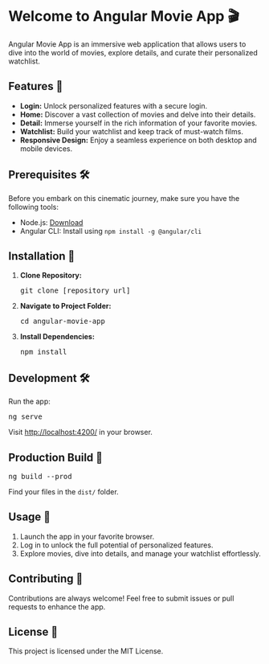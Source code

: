 <!DOCTYPE html>
<html lang="en">

<head>
  <meta charset="UTF-8">
  <meta name="viewport" content="width=device-width, initial-scale=1.0">
  
</head>

<body>

  <h1>Welcome to Angular Movie App 🎬</h1>

  <p>Angular Movie App is an immersive web application that allows users to dive into the world of movies, explore
    details, and curate their personalized watchlist.</p>

  <h2>Features 🚀</h2>

  <ul>
    <li><strong>Login:</strong> Unlock personalized features with a secure login.</li>
    <li><strong>Home:</strong> Discover a vast collection of movies and delve into their details.</li>
    <li><strong>Detail:</strong> Immerse yourself in the rich information of your favorite movies.</li>
    <li><strong>Watchlist:</strong> Build your watchlist and keep track of must-watch films.</li>
    <li><strong>Responsive Design:</strong> Enjoy a seamless experience on both desktop and mobile devices.</li>
  </ul>

  <h2>Prerequisites 🛠️</h2>

  <p>Before you embark on this cinematic journey, make sure you have the following tools:</p>

  <ul>
    <li>Node.js: <a href="https://nodejs.org/" target="_blank">Download</a></li>
    <li>Angular CLI: Install using <code>npm install -g @angular/cli</code></li>
  </ul>

  <h2>Installation 🚚</h2>

  <ol>
    <li><strong>Clone Repository:</strong>
      <pre>git clone [repository_url]</pre>
    </li>
    <li><strong>Navigate to Project Folder:</strong>
      <pre>cd angular-movie-app</pre>
    </li>
    <li><strong>Install Dependencies:</strong>
      <pre>npm install</pre>
    </li>
  </ol>

  <h2>Development 🛠️</h2>

  <p>Run the app:</p>

  <pre>ng serve</pre>

  <p>Visit <a href="http://localhost:4200/" target="_blank">http://localhost:4200/</a> in your browser.</p>

  <h2>Production Build 🚀</h2>

  <pre>ng build --prod</pre>

  <p>Find your files in the <code>dist/</code> folder.</p>

  <h2>Usage 🎉</h2>

  <ol>
    <li>Launch the app in your favorite browser.</li>
    <li>Log in to unlock the full potential of personalized features.</li>
    <li>Explore movies, dive into details, and manage your watchlist effortlessly.</li>
  </ol>

  <h2>Contributing 🤝</h2>

  <p>Contributions are always welcome! Feel free to submit issues or pull requests to enhance the app.</p>

  <h2>License 📄</h2>

  <p>This project is licensed under the MIT License.</p>

</body>

</html>

